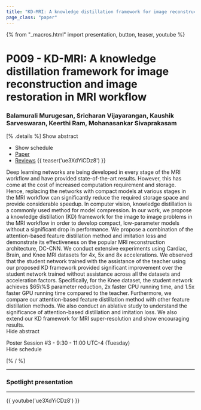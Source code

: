```yaml
---
title: "KD-MRI: A knowledge distillation framework for image reconstruction and image restoration in MRI workflow"
page_class: "paper"
---
```


{% from "_macros.html" import presentation, button, teaser, youtube %}

# P009 - KD-MRI: A knowledge distillation framework for image reconstruction and image restoration in MRI workflow

### Balamurali Murugesan, Sricharan Vijayarangan, Kaushik Sarveswaran, Keerthi Ram, Mohanasankar Sivaprakasam

[% .details %]
<a class="toggle_visibility" data-selector=".abstract" data-level="3">Show abstract</a>
- <a class="toggle_visibility" data-selector=".schedule" data-level="3">Show schedule</a>
- <a href="https://openreview.net/pdf?id=OrBdiT86_O">Paper</a>
- <a href="https://openreview.net/forum?id=OrBdiT86_O">Reviews</a>
{{ teaser('ue3XdYiCDz8') }}

<p>
    <span class="abstract">
        Deep learning networks are being developed in every stage of the MRI workflow and have provided state-of-the-art results. However, this has come at the cost of increased computation requirement and storage. Hence, replacing the networks with compact models at various stages in the MRI workflow can significantly reduce the required storage space and provide considerable speedup. In computer vision, knowledge distillation is a commonly used method for model compression. In our work, we propose a knowledge distillation (KD) framework for the image to image problems in the MRI workflow in order to develop compact, low-parameter models without a significant drop in performance. We propose a combination of the attention-based feature distillation method and imitation loss and demonstrate its effectiveness on the popular MRI reconstruction architecture, DC-CNN. We conduct extensive experiments using Cardiac, Brain, and Knee MRI datasets for 4x, 5x and 8x accelerations. We observed that the student network trained with the assistance of the teacher using our proposed KD framework provided significant improvement over the student network trained without assistance across all the datasets and acceleration factors. Specifically, for the Knee dataset, the student network achieves $65\%$ parameter reduction, 2x faster CPU running time, and 1.5x faster GPU running time compared to the teacher. Furthermore, we compare our attention-based feature distillation method with other feature distillation methods. We also conduct an ablative study to understand the significance of attention-based distillation and imitation loss. We also extend our KD framework for MRI super-resolution and show encouraging results. 
        <br>
        <span class="actions"><a class="toggle_visibility" data-level="2">Hide abstract</a></span>
    </span>
</p>

<p>
    <span class="schedule">
        Poster Session #3  - 9:30 - 11:00 UTC-4 (Tuesday)
        <br>
        <span class="actions"><a class="toggle_visibility" data-level="2">Hide schedule</a></span>
    </span>
</p>

<!-- {{ button("Access paper channel", "https://chat.midl.io/channel/p009") }} -->
[% / %]

---

### Spotlight presentation

---

{{ youtube('ue3XdYiCDz8') }}
